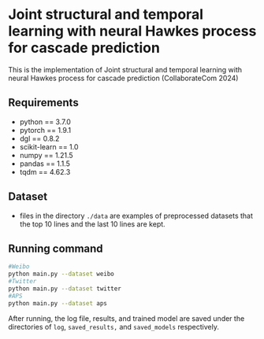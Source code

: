 # Joint structural and temporal learning with neural Hawkes process for cascade prediction

This is the implementation of Joint structural and temporal learning with neural Hawkes process for cascade prediction (CollaborateCom 2024)

## Requirements

- python == 3.7.0
- pytorch == 1.9.1
- dgl == 0.8.2
- scikit-learn == 1.0
- numpy == 1.21.5
- pandas == 1.1.5
- tqdm == 4.62.3

## Dataset

- files in the directory `./data` are examples of preprocessed datasets that the top 10 lines and the last 10 lines are kept.

## Running command

```sh
#Weibo
python main.py --dataset weibo
#Twitter
python main.py --dataset twitter
#APS
python main.py --dataset aps
```

After running, the log file, results, and trained model are saved under the directories of `log`, `saved_results,` and `saved_models`  respectively.

